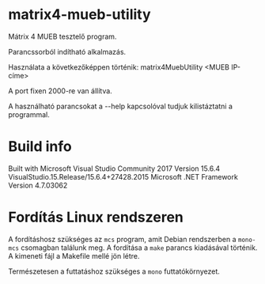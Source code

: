# matrix4-mueb-utility
Mátrix 4 MUEB tesztelő program.

Parancssorból indítható alkalmazás. 

Használata a következőképpen történik:
matrix4MuebUtility <MUEB IP-címe>

A port fixen 2000-re van állítva.

A használható parancsokat a --help kapcsolóval tudjuk kilistáztatni a programmal.

# Build info
Built with 
Microsoft Visual Studio Community 2017 
Version 15.6.4
VisualStudio.15.Release/15.6.4+27428.2015
Microsoft .NET Framework
Version 4.7.03062

# Fordítás Linux rendszeren

A fordításhosz szükséges az ```mcs``` program, amit Debian rendszerben a ```mono-mcs``` csomagban találunk meg. A fordítása a ```make``` parancs kiadásával történik. A kimeneti fájl a Makefile mellé jön létre.

Természetesen a futtatáshoz szükséges a ```mono``` futtatókörnyezet.
